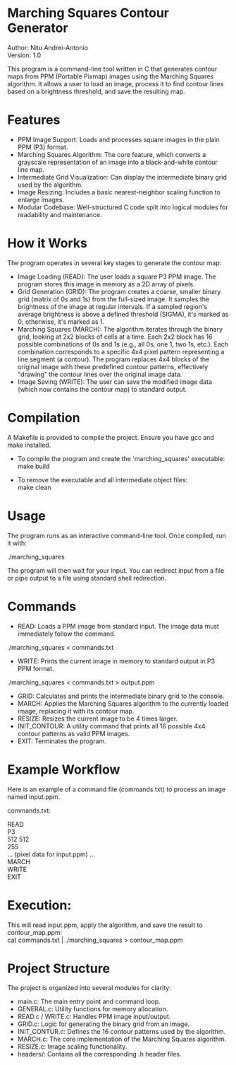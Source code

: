 # Marching Squares Contour Generator

Author: Nitu Andrei-Antonio  
Version: 1.0  

This program is a command-line tool written in C that generates contour maps from PPM (Portable Pixmap) images using the Marching Squares algorithm. It allows a user to load an image, process it to find contour lines based on a brightness threshold, and save the resulting map.

# Features

- PPM Image Support: Loads and processes square images in the plain PPM (P3) format.  
- Marching Squares Algorithm: The core feature, which converts a grayscale representation of an image into a black-and-white contour line map.  
- Intermediate Grid Visualization: Can display the intermediate binary grid used by the algorithm.  
- Image Resizing: Includes a basic nearest-neighbor scaling function to enlarge images.  
- Modular Codebase: Well-structured C code split into logical modules for readability and maintenance.  

# How it Works

The program operates in several key stages to generate the contour map:
- Image Loading (READ): The user loads a square P3 PPM image. The program stores this image in memory as a 2D array of pixels.  
- Grid Generation (GRID): The program creates a coarse, smaller binary grid (matrix of 0s and 1s) from the full-sized image. It samples the brightness of the image at regular intervals. If a sampled region's average brightness is above a defined threshold (SIGMA), it's marked as 0; otherwise, it's marked as 1.  
- Marching Squares (MARCH): The algorithm iterates through the binary grid, looking at 2x2 blocks of cells at a time.
Each 2x2 block has 16 possible combinations of 0s and 1s (e.g., all 0s, one 1, two 1s, etc.).
Each combination corresponds to a specific 4x4 pixel pattern representing a line segment (a contour).
The program replaces 4x4 blocks of the original image with these predefined contour patterns, effectively "drawing" the contour lines over the original image data.  
- Image Saving (WRITE): The user can save the modified image data (which now contains the contour map) to standard output.  

# Compilation

A Makefile is provided to compile the project. Ensure you have gcc and make installed.

- To compile the program and create the 'marching_squares' executable:  
make build

- To remove the executable and all intermediate object files:  
make clean


# Usage

The program runs as an interactive command-line tool. Once compiled, run it with:

./marching_squares

The program will then wait for your input. You can redirect input from a file or pipe output to a file using standard shell redirection.

# Commands

- READ: Loads a PPM image from standard input. The image data must immediately follow the command.

./marching_squares < commands.txt


- WRITE: Prints the current image in memory to standard output in P3 PPM format.

./marching_squares < commands.txt > output.ppm


- GRID: Calculates and prints the intermediate binary grid to the console.  
- MARCH: Applies the Marching Squares algorithm to the currently loaded image, replacing it with its contour map.  
- RESIZE: Resizes the current image to be 4 times larger.  
- INIT_CONTOUR: A utility command that prints all 16 possible 4x4 contour patterns as valid PPM images.  
- EXIT: Terminates the program.  

# Example Workflow

Here is an example of a command file (commands.txt) to process an image named input.ppm.

commands.txt:

READ  
P3  
512 512  
255  
... (pixel data for input.ppm) ...  
MARCH  
WRITE  
EXIT  

# Execution:

This will read input.ppm, apply the algorithm, and save the result to contour_map.ppm:  
cat commands.txt | ./marching_squares > contour_map.ppm

# Project Structure

The project is organized into several modules for clarity:

- main.c: The main entry point and command loop.
- GENERAL.c: Utility functions for memory allocation.
- READ.c / WRITE.c: Handles PPM image input/output.
- GRID.c: Logic for generating the binary grid from an image.
- INIT_CONTUR.c: Defines the 16 contour patterns used by the algorithm.
- MARCH.c: The core implementation of the Marching Squares algorithm.
- RESIZE.c: Image scaling functionality.
- headers/: Contains all the corresponding .h header files.
